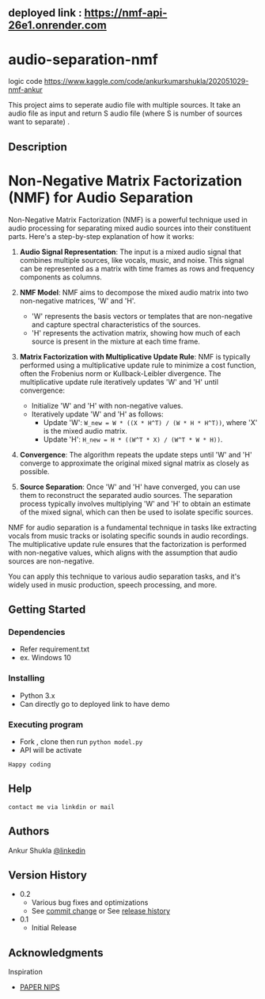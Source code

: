 ## deployed link : https://nmf-api-26e1.onrender.com <br>
# audio-separation-nmf
logic code 
https://www.kaggle.com/code/ankurkumarshukla/202051029-nmf-ankur

This project aims to seperate audio file with multiple sources. It take an audio file as input and return S audio file (where S is number of sources want to separate) .

## Description

# Non-Negative Matrix Factorization (NMF) for Audio Separation

Non-Negative Matrix Factorization (NMF) is a powerful technique used in audio processing for separating mixed audio sources into their constituent parts. Here's a step-by-step explanation of how it works:

1. **Audio Signal Representation**: The input is a mixed audio signal that combines multiple sources, like vocals, music, and noise. This signal can be represented as a matrix with time frames as rows and frequency components as columns.

2. **NMF Model**: NMF aims to decompose the mixed audio matrix into two non-negative matrices, 'W' and 'H'. 
   - 'W' represents the basis vectors or templates that are non-negative and capture spectral characteristics of the sources.
   - 'H' represents the activation matrix, showing how much of each source is present in the mixture at each time frame.

3. **Matrix Factorization with Multiplicative Update Rule**: NMF is typically performed using a multiplicative update rule to minimize a cost function, often the Frobenius norm or Kullback-Leibler divergence. The multiplicative update rule iteratively updates 'W' and 'H' until convergence:
   - Initialize 'W' and 'H' with non-negative values.
   - Iteratively update 'W' and 'H' as follows:
     - Update 'W': `W_new = W * ((X * H^T) / (W * H * H^T))`, where 'X' is the mixed audio matrix.
     - Update 'H': `H_new = H * ((W^T * X) / (W^T * W * H))`.

4. **Convergence**: The algorithm repeats the update steps until 'W' and 'H' converge to approximate the original mixed signal matrix as closely as possible.

5. **Source Separation**: Once 'W' and 'H' have converged, you can use them to reconstruct the separated audio sources. The separation process typically involves multiplying 'W' and 'H' to obtain an estimate of the mixed signal, which can then be used to isolate specific sources.

NMF for audio separation is a fundamental technique in tasks like extracting vocals from music tracks or isolating specific sounds in audio recordings. The multiplicative update rule ensures that the factorization is performed with non-negative values, which aligns with the assumption that audio sources are non-negative.

You can apply this technique to various audio separation tasks, and it's widely used in music production, speech processing, and more.


## Getting Started

### Dependencies

* Refer requirement.txt
* ex. Windows 10

### Installing


* Python 3.x
* Can  directly go to deployed link to have demo
### Executing program

* Fork , clone then run `python model.py`
* API will be activate
```
Happy coding
```

## Help


```
contact me via linkdin or mail
```

## Authors

Ankur Shukla
[@linkedin](https://www.linkedin.com/in/ankur-shukla-iiitv/)



## Version History

* 0.2
    * Various bug fixes and optimizations
    * See [commit change]() or See [release history]()
* 0.1
    * Initial Release

## Acknowledgments

Inspiration
* [PAPER NIPS](https://papers.nips.cc/paper_files/paper/2000/hash/f9d1152547c0bde01830b7e8bd60024c-Abstract.html)

